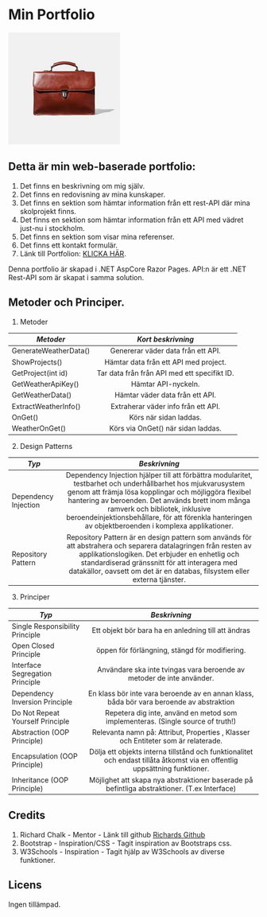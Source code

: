 # Min Portfolio
![alt text](https://github.com/fredthom91/Portfolio/blob/master/portf%C3%B6lj.jpg)

## Detta är min web-baserade portfolio:
1. Det finns en beskrivning om mig själv.
2. Det finns en redovisning av mina kunskaper.
3. Det finns en sektion som hämtar information från ett rest-API där mina skolprojekt finns.
4. Det finns en sektion som hämtar information från ett API med vädret just-nu i stockholm. 
5. Det finns en sektion som visar mina referenser.
6. Det finns ett kontakt formulär.
7. Länk till Portfolion: [KLICKA HÄR](https://portfoliofredrik.azurewebsites.net/).

  Denna portfolio är skapad i .NET AspCore Razor Pages.
  API:n är ett .NET Rest-API som är skapat i samma solution.



## Metoder och Principer.

1. Metoder

 _*Metoder*_        | _*Kort beskrivning*_           |
| ------------- |:-------------:|
| GenerateWeatherData()| Genererar väder data från ett API. |
| ShowProjects()| Hämtar data från ett API med project. |
| GetProject(int id)| Tar data från från API med ett specifikt ID. |
| GetWeatherApiKey()| Hämtar API-nyckeln. |
| GetWeatherData()| Hämtar väder data från ett API. |
| ExtractWeatherInfo()| Extraherar väder info från ett API. |
| OnGet()| Körs när sidan laddas. |
| WeatherOnGet()| Körs via OnGet() när sidan laddas. |


2. Design Patterns
  
  _*Typ*_        | _*Beskrivning*_           |
| ------------- |:-------------:|
| Dependency Injection| Dependency Injection hjälper till att förbättra modularitet, testbarhet och underhållbarhet hos mjukvarusystem genom att främja lösa kopplingar och möjliggöra flexibel hantering av beroenden. Det används brett inom många ramverk och bibliotek, inklusive beroendeinjektionsbehållare, för att förenkla hanteringen av objektberoenden i komplexa applikationer. |
| Repository Pattern| Repository Pattern är en design pattern som används för att abstrahera och separera datalagringen från resten av applikationslogiken. Det erbjuder en enhetlig och standardiserad gränssnitt för att interagera med datakällor, oavsett om det är en databas, filsystem eller externa tjänster. |

3. Principer

 _*Typ*_        | _*Beskrivning*_            
| ------------- |:-------------:|
| Single Responsibility Principle| Ett objekt bör bara ha en anledning till att ändras | 
| Open Closed Principle| öppen för förlängning, stängd för modifiering. | 
| Interface Segregation Principle| Användare ska inte tvingas vara beroende av metoder de inte använder. | 
| Dependency Inversion Principle| En klass bör inte vara beroende av en annan klass, båda bör vara beroende av abstraktion | 
| Do Not Repeat Yourself Principle| Repetera dig inte, använd en metod som implementeras. (Single source of truth!) | 
| Abstraction (OOP Principle)| Relevanta namn på: Attribut, Properties , Klasser och Entiteter som är relaterade.  | 
| Encapsulation (OOP Principle)| Dölja ett objekts interna tillstånd och funktionalitet och endast tillåta åtkomst via en offentlig uppsättning funktioner. |
| Inheritance (OOP Principle)| Möjlighet att skapa nya abstraktioner baserade på befintliga abstraktioner. (T.ex Interface) |


## Credits

1. Richard Chalk - Mentor - Länk till github [Richards Github](https://github.com/RichardChalk)
2. Bootstrap - Inspiration/CSS - Tagit inspiration av Bootstraps css.
3. W3Schools - Inspiration - Tagit hjälp av W3Schools av diverse funktioner.


## Licens

Ingen tillämpad.
